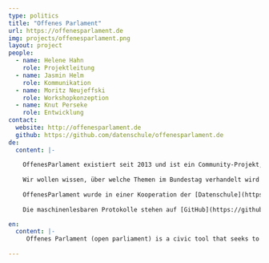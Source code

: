 ```yaml
---
type: politics
title: "Offenes Parlament"
url: https://offenesparlament.de
img: projects/offenesparlament.png
layout: project
people:
  - name: Helene Hahn
    role: Projektleitung
  - name: Jasmin Helm
    role: Kommunikation
  - name: Moritz Neujeffski
    role: Workshopkonzeption
  - name: Knut Perseke
    role: Entwicklung
contact:
  website: http://offenesparlament.de
  github: https://github.com/datenschule/offenesparlament.de
de:
  content: |-
  
    OffenesParlament existiert seit 2013 und ist ein Community-Projekt, zu dem viele ehrenamtlich Engagierte beigetragen haben. Ziel ist es, Regierungshandeln verständlicher und transparenter zu machen. 
    
    Wir wollen wissen, über welche Themen im Bundestag verhandelt wird und welche Positionen die einzelnen Abgeordneten beziehen.
  
    OffenesParlament wurde in einer Kooperation der [Datenschule](https://datenschule.de) zusammen mit [Abgeordnetenwatch](https://abgeordnetenwatch.de) mit dem Ziel alle Plenarprotokolle des Bundestages aus der 18. Wahlperiode (2013 - 2017) durchsuchbar zu machen, neu aufgesetzt.
     
    Die maschinenlesbaren Protokolle stehen auf [GitHub](https://github.com/Datenschule/offenesparlament-data) zur Verfügung

en:
  content: |-
     Offenes Parlament (open parliament) is a civic tool that seeks to increase citizen's understanding of political processes. Through the increased access it provides it seeks to faciliate political discourse and constructive participation. 
     
---
```


